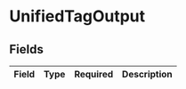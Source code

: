 # UnifiedTagOutput


## Fields

| Field       | Type        | Required    | Description |
| ----------- | ----------- | ----------- | ----------- |